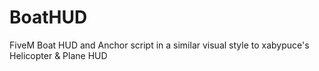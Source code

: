 # BoatHUD
FiveM Boat HUD and Anchor script in a similar visual style to xabypuce's Helicopter  &amp; Plane HUD

